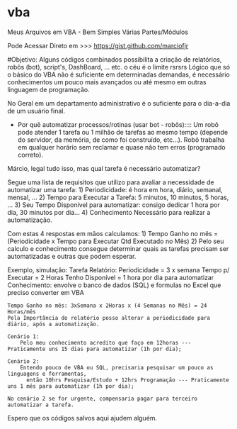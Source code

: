 # vba
Meus Arquivos em VBA - Bem Simples Várias Partes/Módulos

Pode Acessar Direto em >>> 
https://gist.github.com/marciofjr

#Objetivo:
  Alguns códigos combinados possibilita a criação de relatórios, robôs (bot), script's,
  DashBoard, ... etc. o céu é o limite rsrsrs
  Lógico que só o básico do VBA não é suficiente em determinadas demandas,
  é necessário conhecimentos um pouco mais avançados ou até mesmo em outras linguagem de programação.


No Geral em um departamento administrativo é o suficiente para o dia-a-dia de um usuário final.


- Por quê automatizar processos/rotinas (usar bot - robôs)::::
    Um robô pode atender 1 tarefa ou 1 milhão de tarefas ao mesmo tempo 
    (depende do servidor, da memória, de como foi construído, etc…).
    Robô trabalha em qualquer horário sem reclamar e quase não tem erros (programado correto).


Márcio, legal tudo isso, mas qual tarefa é necessário automatizar?
 
Segue uma lista de requisitos que utilizo para avaliar a necessidade de automatizar uma tarefa:
    1) Periodicidade: é hora em hora, diário, semanal, mensal, ...
    2) Tempo para Executar a Tarefa: 5 minutos, 10 minutos, 5 horas, ... 
    3) Seu Tempo Disponível para automatizar: consigo dedicar 1 hora por dia, 30 minutos por dia...
    4) Conhecimento Necessário para realizar a automatização.
    
Com estas 4 respostas em mãos calculamos:
    1) Tempo Ganho no mês = (Periodicidade x Tempo para Executar <X> Qtd Executado no Mês)
    2) Pelo seu calculo e conhecimento consegue determinar quais as tarefas precisam ser automatizadas e outras que podem esperar.


Exemplo, simulação:
    Tarefa Relatório:
        Periodicidade = 3 x semana
        Tempo p/ Executar = 2 Horas
        Tenho Disponível = 1 hora por dia para automatizar
        Conhecimento: envolve o banco de dados (SQL) e formulas no Excel que preciso converter em VBA
        
    Tempo Ganho no mês: 3xSemana x 2Horas x (4 Semanas no Mês) = 24 Horas/mês
    Pela Importância do relatório posso alterar a periodicidade para diário, após a automatização.
    
    Cenário 1:
        Pelo meu conhecimento acredito que faço em 12horas --- Praticamente uns 15 dias para automatizar (1h por dia);
    
    Cenário 2:
        Entendo pouco de VBA ou SQL, precisaria pesquisar um pouco as linguagens e ferramentas, 
          então 10hrs Pesquisa/Estudo + 12hrs Programação --- Praticamente uns 1 mês para automatizar (1h por dia);
    
    No cenário 2 se for urgente, compensaria pagar para terceiro automatizar a tarefa. 
   
  
  Espero que os códigos salvos aqui ajudem alguém.
